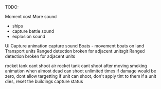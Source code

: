 TODO:

Moment cost
More sound
 - ships
 - capture battle sound
 - explosion sound

UI
Capture animation
capture sound
Boats - movement
boats on land
Transport units
Ranged detection broken for adjacent unitsgit 
Ranged detection broken for adjacent units

rocket tank cant shoot air
rocket tank cant shoot after moving
smoking animation when almost dead
can shoot unlimited times
if damage would be zero, dont allow targetting
if unit can shoot, don't apply tint to them
if a unit dies, reset the buildings capture status